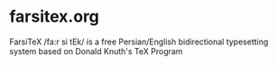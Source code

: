 # farsitex.org
FarsiTeX /fa:r si tEk/ is a free Persian/English bidirectional typesetting system based on Donald Knuth's TeX Program
